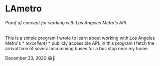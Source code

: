 # LAmetro
###### Proof of concept for working with Los Angeles Metro's API

This is a simple program I wrote to learn about working with Los Angeles Metro's * *(excellent)* * publicly accessible API. In this program I fetch the arrival time of several incomming buses for a bus stop near my home.  

December 23, 2020 😷🎄
